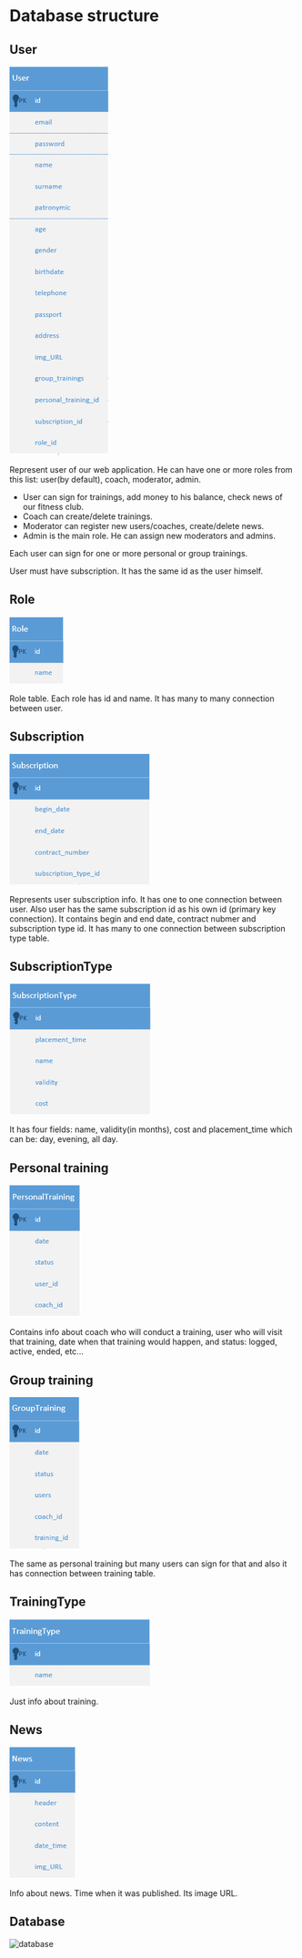 # Database structure
## User
![user](user.png)

Represent user of our web application. He can have one or more roles from this list: user(by default), coach, moderator, admin.
- User can sign for trainings, add money to his balance, check news of our fitness club.
- Coach can create/delete trainings.
- Moderator can register new users/coaches, create/delete news.
- Admin is the main role. He can assign new moderators and admins.

Each user can sign for one or more personal or group trainings.

User must have subscription. It has the same id as the user himself.

## Role
![role](role.png)

Role table. Each role has id and name. It has many to many connection between user.

## Subscription

![subscription](subscription.png)

Represents user subscription info. It has one to one connection between user. Also user has the same subscription id as his own id (primary key connection).
It contains begin and end date, contract nubmer and subscription type id. It has many to one connection between subscription type table. 

## SubscriptionType

![subscription_type](subscription_type.png)

It has four fields: name, validity(in months), cost and placement_time which can be: day, evening, all day.

## Personal training

![personal_training](personal_training.png)

Contains info about coach who will conduct a training, user who will visit that training, date when that training would happen, and status: logged, active, ended, etc...

## Group training

![group_training](group_training.png)

The same as personal training but many users can sign for that and also it has connection between training table.

## TrainingType

![training_type](training_type.png)

Just info about training.

## News

![news](news.png)

Info about news. Time when it was published. Its image URL.

## Database
![database](D:/Code/_projects/_web/Fit-Style/docs/database/database.png)